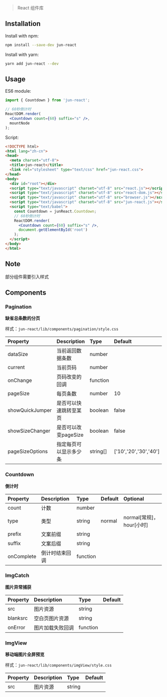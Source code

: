 > React 组件库

## Installation

Install with npm:

```bash
npm install --save-dev jun-react
```

Install with yarn:

```bash
yarn add jun-react --dev
```

## Usage

ES6 module:

```jsx
import { Countdown } from 'jun-react';

// 60秒倒计时
ReactDOM.render(
  <Countdown count={60} suffix="s" />,
  mountNode
);
```

Script:

```html
<!DOCTYPE html>
<html lang="zh-cn">
<head>
  <meta charset="utf-8">
  <title>jun-react</title>
  <link rel="stylesheet" type="text/css" href="jun-react.css">
</head>
<body>
  <div id="root"></div>
  <script type="text/javascript" charset="utf-8" src="react.js"></script>
  <script type="text/javascript" charset="utf-8" src="react-dom.js"></script>
  <script type="text/javascript" charset="utf-8" src="browser.js"></script>
  <script type="text/javascript" charset="utf-8" src="jun-react.js"></script>
  <script type="text/babel">
    const Countdown = junReact.Countdown;
    // 60秒倒计时
    ReactDOM.render(
      <Countdown count={60} suffix="s" />,
      document.getElementById('root')
    );
  </script>
</body>
</html>
```

## Note
部分组件需要引入样式

## Components

### Pagination
**缺省总条数的分页**

样式：`jun-react/lib/components/pagination/style.css`

| Property | Description | Type | Default |
| :------- | :---------- | :--- | :------ |
| dataSize | 当前返回数据条数 | number |
| current | 当前页码 | number |
| onChange | 页码改变的回调 | function |
| pageSize | 每页条数 | number | 10 |
| showQuickJumper | 是否可以快速跳转至某页 | boolean | false |
| showSizeChanger | 是否可以改变pageSize | boolean | false |
| pageSizeOptions | 指定每页可以显示多少条 | string[] | ['10','20','30','40'] |

### Countdown
**倒计时**

| Property | Description | Type | Default | Optional |
| :------- | :---------- | :--- | :------ | :------- |
| count | 计数 | number |
| type | 类型 | string | normal | normal[常规]，hour[小时] |
| prefix | 文案前缀 | string |
| suffix | 文案后缀 | string |
| onComplete | 倒计时结束回调 | function |

### ImgCatch
**图片异常捕获**

| Property | Description | Type | Default |
| :------- | :---------- | :--- | :------ |
| src | 图片资源 | string |
| blanksrc | 空白页图片资源 | string |
| onError | 图片加载失败回调 | function |

### ImgView
**移动端图片全屏预览**

样式：`jun-react/lib/components/imgView/style.css`

| Property | Description | Type | Default |
| :------- | :---------- | :--- | :------ |
| src | 图片资源 | string |
